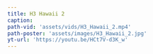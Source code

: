 ```yaml
---
title: H3 Hawaii 2
caption:
path-vid: 'assets/vids/H3_Hawaii_2.mp4'
path-poster: 'assets/images/H3_Hawaii_2.jpg'
yt-url: 'https://youtu.be/HCt7V-d3K_w'
---
```

